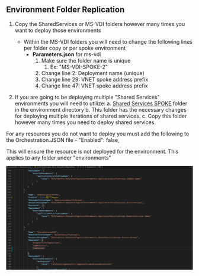 ## Environment Folder Replication 
1. Copy the SharedServices or MS-VDI folders however many times you want to deploy those environments
    - Within the MS-VDI folders you will need to change the following lines per folder copy or per spoke environment
		- **Parameters.json** for ms-vdi
		    1. Make sure the folder name is unique 
                1. Ex: "MS-VDI-SPOKE-2"
			2. Change line 2: Deployment name (unique)
			3. Change line 29: VNET spoke address prefix
			4. Change line 47: VNET spoke address prefix
			
2. If you are going to be deploying multiple "Shared Services" environments you will need to utilize:
	a. [Shared Services SPOKE](../Enviroments/SharedServices-SPOKE) folder in the environment directory
	b. This folder has the necessary changes for deploying multiple iterations of shared services.
	c. Copy this folder however many times you need to deploy shared services.

For any resources you do not want to deploy you must add the following to the Orchestration.JSON file
	- "Enabled": false,

This will ensure the resource is not deployed for the environment. This applies to any folder under "environments"


![](/images/orchestration_enable.png)
